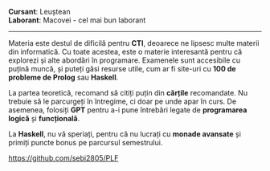 **Cursant**: Leuștean  
**Laborant**: Macovei - cel mai bun laborant

---

Materia este destul de dificilă pentru **CTI**, deoarece ne lipsesc multe materii din informatică. Cu toate acestea, este o materie interesantă pentru că explorezi și alte abordări în programare. Examenele sunt accesibile cu puțină muncă, și puteți găsi resurse utile, cum ar fi site-uri cu **100 de probleme de Prolog** sau **Haskell**.

La partea teoretică, recomand să citiți puțin din **cărțile** recomandate. Nu trebuie să le parcurgeți în întregime, ci doar pe unde apar în curs. De asemenea, folosiți **GPT** pentru a-i pune întrebări legate de **programarea logică** și **funcțională**.

La **Haskell**, nu vă speriați, pentru că nu lucrați cu **monade avansate** și primiți puncte bonus pe parcursul semestrului.

https://github.com/sebi2805/PLF
